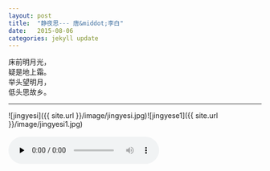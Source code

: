 ```yaml
---
layout: post
title:  "静夜思--- 唐&middot;李白"
date:   2015-08-06
categories: jekyll update
---  
```

床前明月光，  
疑是地上霜。   
举头望明月，  
低头思故乡。   
 
--- 
  
![jingyesi]({{ site.url }}/image/jingyesi.jpg)![jingyese1]({{ site.url }}/image/jingyesi1.jpg)  
<br>
<audio controls preload="none">
  <source src="{{ site.url }}/audio/libai_jingyesi.m4a" type="audio/mpeg">
</audio>